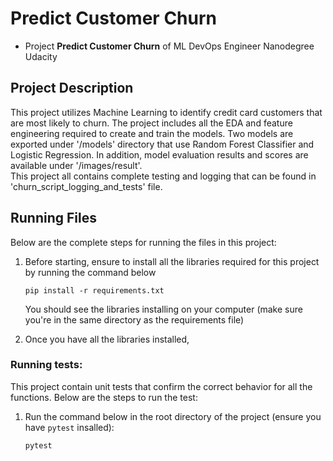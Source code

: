 # Predict Customer Churn

- Project **Predict Customer Churn** of ML DevOps Engineer Nanodegree Udacity

## Project Description
This project utilizes Machine Learning to identify credit card customers that are most likely to churn. The project includes all the EDA and feature engineering required to create and train the models. Two models are exported under '/models' directory that use Random Forest Classifier and Logistic Regression. In addition, model evaluation results and scores are available under '/images/result'.  
This project all contains complete testing and logging that can be found in 'churn_script_logging_and_tests' file.   

## Running Files
Below are the complete steps for running the files in this project:  
1. Before starting, ensure to install all the libraries required for this project by running the command below
    ```
    pip install -r requirements.txt
    ```
    You should see the libraries installing on your computer (make sure you're in the same directory as the requirements file)
    
2. Once you have all the libraries installed,

### Running tests:
This project contain unit tests that confirm the correct behavior for all the functions. Below are the steps to run the test:
1. Run the command below in the root directory of the project (ensure you have `pytest` insalled):
    ```
    pytest
    ```
